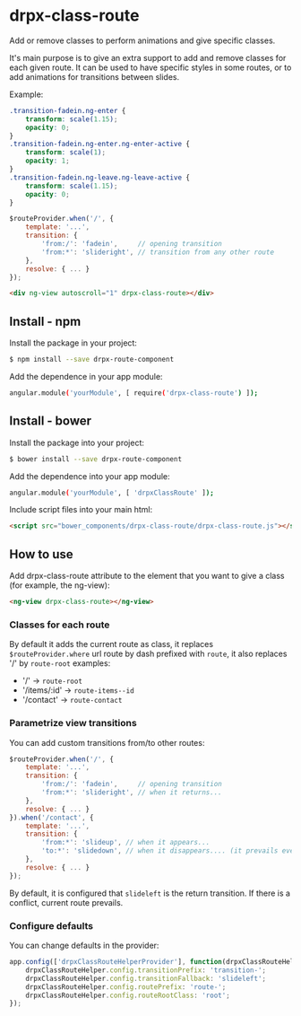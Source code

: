 # drpx-class-route
Add or remove classes to perform animations and give specific classes.

It's main purpose is to give an extra support to add and remove classes for each given route. It can be used to have specific styles in some routes, or to add animations for transitions between slides.

Example:

```css
.transition-fadein.ng-enter {
    transform: scale(1.15);
    opacity: 0;
}
.transition-fadein.ng-enter.ng-enter-active {
    transform: scale(1);
    opacity: 1;
}
.transition-fadein.ng-leave.ng-leave-active {
    transform: scale(1.15);
    opacity: 0;
}
```

```javascript
$routeProvider.when('/', {
    template: '...',
    transition: {
        'from:/': 'fadein',     // opening transition
        'from:*': 'slideright', // transition from any other route
    },
    resolve: { ... }
});
```

```html
<div ng-view autoscroll="1" drpx-class-route></div>
```

## Install - npm

Install the package in your project:

```bash
$ npm install --save drpx-route-component
```

Add the dependence in your app module:

```bash
angular.module('yourModule', [ require('drpx-class-route') ]);
```

## Install - bower

Install the package into your project:

```bash
$ bower install --save drpx-route-component
```

Add the dependence into your app module:

```bash
angular.module('yourModule', [ 'drpxClassRoute' ]);
```

Include script files into your main html:

```html
<script src="bower_components/drpx-class-route/drpx-class-route.js"></script>
```

## How to use

Add drpx-class-route attribute to the element that you want to give a class (for example, the ng-view):

```html
<ng-view drpx-class-route></ng-view>
```

### Classes for each route

By default it adds the current route as class, it replaces `$routeProvider.where` url route by dash prefixed with `route`, it also replaces '/' by `route-root` examples:

* '/' -> `route-root`
* '/items/:id' -> `route-items--id`
* '/contact' -> `route-contact`

### Parametrize view transitions

You can add custom transitions from/to other routes:

```javascript
$routeProvider.when('/', {
    template: '...',
    transition: {
        'from:/': 'fadein',     // opening transition
        'from:*': 'slideright', // when it returns...
    },
    resolve: { ... }
}).when('/contact', {
    template: '...',
    transition: {
        'from:*': 'slideup', // when it appears...
        'to:*': 'slidedown', // when it disappears.... (it prevails even in /)
    },
    resolve: { ... }
});
```

By default, it is configured that `slideleft` is the return transition.
If there is a conflict, current route prevails.

### Configure defaults

You can change defaults in the provider:

```javascript
app.config(['drpxClassRouteHelperProvider'], function(drpxClassRouteHelperProvider) {
    drpxClassRouteHelper.config.transitionPrefix: 'transition-';
    drpxClassRouteHelper.config.transitionFallback: 'slideleft';
    drpxClassRouteHelper.config.routePrefix: 'route-';
    drpxClassRouteHelper.config.routeRootClass: 'root';
});
```
